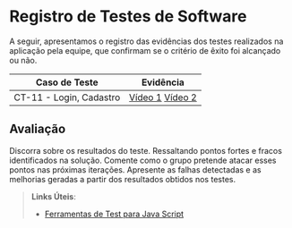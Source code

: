 # Registro de Testes de Software

A seguir, apresentamos o registro das evidências dos testes realizados na aplicação pela equipe, que confirmam se o critério de êxito foi alcançado ou não.

| Caso de Teste                   | Evidência |
|-----------------------------|-----------|
| CT-11 - Login, Cadastro     | [Vídeo 1](https://www.youtube.com/embed/8Hyh923iCoQ?si=7ELGPodV6Gs24zMi) [Vídeo 2](https://www.youtube.com/embed/cAc-FRB0LT8?si=pOKAe8takrv2sF1r) |




## Avaliação

Discorra sobre os resultados do teste. Ressaltando pontos fortes e fracos identificados na solução. Comente como o grupo pretende atacar esses pontos nas próximas iterações. Apresente as falhas detectadas e as melhorias geradas a partir dos resultados obtidos nos testes.

> **Links Úteis**:
> - [Ferramentas de Test para Java Script](https://geekflare.com/javascript-unit-testing/)
